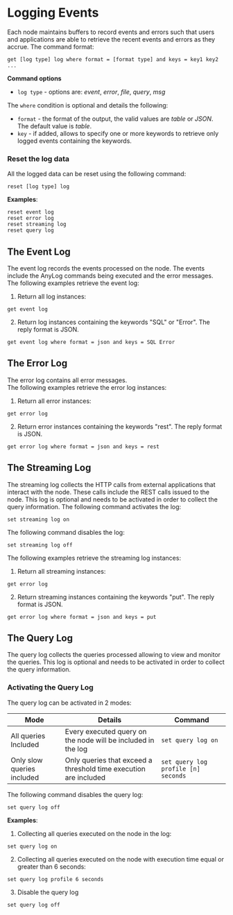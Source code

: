 # Logging Events

Each node maintains buffers to record events and errors such that users and applications are able to retrieve the recent 
events and errors as they accrue. The command format: 
```anylog
get [log type] log where format = [format type] and keys = key1 key2 ...
```

**Command options**
* `log type` - options are: _event_, _error_, _file_, _query_, _msg_

The `where` condition is optional and details the following:
* `format` - the format of the output, the valid values are _table_ or _JSON_. The default value is _table_.
* `key` - if added, allows to specify one or more keywords to retrieve only logged events containing the keywords.  

### Reset the log data
All the logged data can be reset using the following command:

```anylog
reset [log type] log
```

**Examples**:
```anylog
reset event log
reset error log
reset streaming log
reset query log
```


## The Event Log

The event log records the events processed on the node. The events include the AnyLog commands being executed and the error 
messages. The following examples retrieve the event log:
1. Return all log instances:
```anylog
get event log
```
2. Return log instances containing the keywords "SQL" or "Error". The reply format is JSON.
```anylog
get event log where format = json and keys = SQL Error
```

## The Error Log

The error log contains all error messages.  
The following examples retrieve the error log instances:  
1. Return all error instances:
```anylog
get error log
```
2. Return error instances containing the keywords "rest". The reply format is JSON.
```anylog
get error log where format = json and keys = rest
```

## The Streaming Log

The streaming log collects the HTTP calls from external applications that interact with the node. These calls include the 
REST calls issued to the node. This log is optional and needs to be activated in order to collect the query information.
The following command activates the log:
```anylog
set streaming log on
```

The following command disables the log:
```anylog
set streaming log off
```

The following examples retrieve the streaming log instances:  
1. Return all streaming instances:
```anylog
get error log
```
2. Return streaming instances containing the keywords "put". The reply format is JSON.
```anylog
get error log where format = json and keys = put
```

## The Query Log

The query log collects the queries processed allowing to view and monitor the queries. This log is optional and needs to 
be activated in order to collect the query information.  

### Activating the Query Log
The query log can be activated in 2 modes:

| Mode |   Details    |  Command  |
| ------------------------------------ | ------------| ----|
| All queries Included | Every executed query on the node will be included in the log | `set query log on` |
| Only slow queries included | Only queries that exceed a threshold time execution are included  | `set query log profile [n] seconds` |

The following command disables the query log:
```anylog
set query log off
```

**Examples**:
1. Collecting all queries executed on the node in the log:
```anylog
set query log on
```
2. Collecting all queries executed on the node with execution time equal or greater than 6 seconds:
```anylog
set query log profile 6 seconds
```

3. Disable the query log
```anylog
set query log off
```